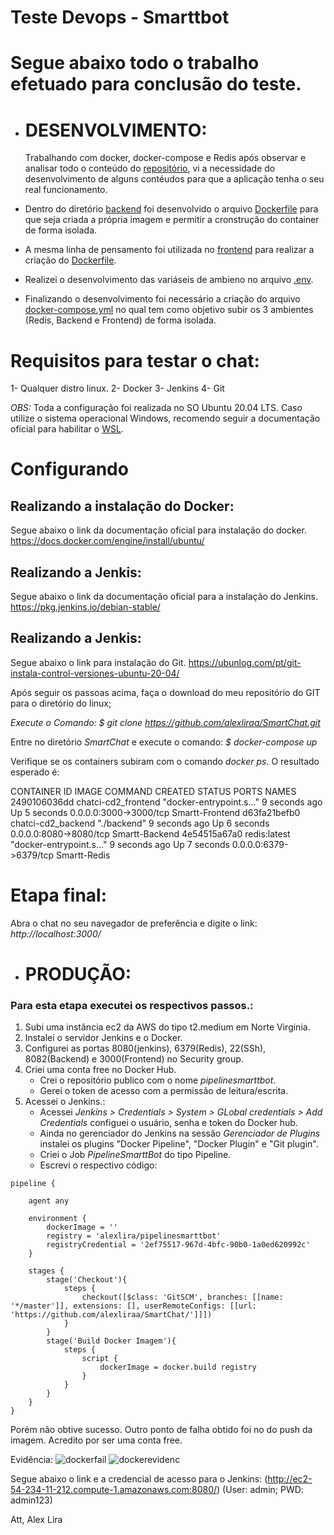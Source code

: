 # Teste Devops - Smarttbot

# Segue abaixo todo o trabalho efetuado para conclusão do teste. 

* # DESENVOLVIMENTO:

  Trabalhando com docker, docker-compose e Redis após observar e analisar todo o conteúdo do [repositório](https://git.smarttbot.com/recrutamento/chat-app), vi a necessidade do desenvolvimento de alguns contéudos para que a aplicação tenha o seu real funcionamento.
  
- Dentro do diretório [backend](https://git.smarttbot.com/recrutamento/chat-app/-/tree/master/backend) foi desenvolvido o arquivo [Dockerfile](https://github.com/alexliraa/SmartChat/blob/main/backend/Dockerfile) para que seja criada a própria imagem e permitir a cronstrução do container de forma isolada. 

- A mesma linha de pensamento foi utilizada no [frontend](https://github.com/alexliraa/SmartChat/tree/main/frontend) para realizar a criação do [Dockerfile](https://github.com/alexliraa/SmartChat/blob/main/frontend/Dockerfile).

- Realizei o desenvolvimento das variáseis de ambieno no arquivo [.env](https://github.com/alexliraa/SmartChat/blob/main/.env).

- Finalizando o desenvolvimento foi necessário a criação do arquivo [docker-compose.yml](https://github.com/alexliraa/SmartChat/blob/main/docker-compose.yml) no qual tem como objetivo subir os 3 ambientes (Redis, Backend e Frontend) de forma isolada. 


# Requisitos para testar o chat:

1- Qualquer distro linux.
2- Docker 
3- Jenkins
4- Git


*OBS:*   Toda a configuração foi realizada no SO Ubuntu 20.04 LTS. Caso utilize o sistema operacional Windows, recomendo seguir a documentação oficial para habilitar o [WSL](https://docs.microsoft.com/pt-br/windows/wsl/install).
   
   
# Configurando

## Realizando a instalação do Docker:

  Segue abaixo o link da documentação oficial para instalação do docker.
https://docs.docker.com/engine/install/ubuntu/

## Realizando a Jenkis:

  Segue abaixo o link da documentação oficial para a instalação do Jenkins.
https://pkg.jenkins.io/debian-stable/  

## Realizando a Jenkis:

  Segue abaixo o link para instalação do Git.
 https://ubunlog.com/pt/git-instala-control-versiones-ubuntu-20-04/
 
 
 Após seguir os passoas acima, faça o download do meu repositório do GIT para o diretório do linux;
 
  *Execute o Comando:*
 _$ git clone https://github.com/alexliraa/SmartChat.git_
 
  Entre no diretório *SmartChat* e execute o comando:
_$ docker-compose up_

  Verifique se os containers subiram com o comando *docker ps*. O resultado esperado é:
  
CONTAINER ID   IMAGE                 COMMAND                  CREATED         STATUS         PORTS                    NAMES
2490106036dd   chatci-cd2_frontend   "docker-entrypoint.s…"   9 seconds ago   Up 5 seconds   0.0.0.0:3000->3000/tcp   Smartt-Frontend
d63fa21befb0   chatci-cd2_backend    "./backend"              9 seconds ago   Up 6 seconds   0.0.0.0:8080->8080/tcp   Smartt-Backend
4e54515a67a0   redis:latest          "docker-entrypoint.s…"   9 seconds ago   Up 7 seconds   0.0.0.0:6379->6379/tcp   Smartt-Redis

# Etapa final:

Abra o chat no seu navegador de preferência e digite o link:
_http://localhost:3000/_
 
 
* # PRODUÇÃO:

### Para esta etapa executei os respectivos passos.:

1. Subi uma instância ec2 da AWS do tipo t2.medium em Norte Virginia.
2. Instalei o servidor Jenkins e o Docker.
3. Configurei as portas 8080(jenkins), 6379(Redis), 22(SSh), 8082(Backend) e  3000(Frontend) no Security group.
4. Criei uma conta free no Docker Hub.
    * Crei o repositório  publico com o nome _pipelinesmarttbot_. 
    * Gerei o token de acesso com a permissão de leitura/escrita.
5. Acessei o Jenkins.:
    * Acessei _Jenkins > Credentials > System > GLobal credentials > Add Credentials_ configuei o usuário, senha e token do Docker hub.
    * Ainda no gerenciador do Jenkins na sessão _Gerenciador de Plugins_ instalei os plugins "Docker Pipeline", "Docker Plugin" e "Git plugin".
    * Criei o Job _PipelineSmarttBot_ do tipo Pipeline.
    * Escrevi o respectivo código:
```
pipeline {
    
    agent any
    
    environment {
        dockerImage = ''
        registry = 'alexlira/pipelinesmarttbot'
        registryCredential = '2ef75517-967d-4bfc-90b0-1a0ed620992c'
    }
    
    stages {
        stage('Checkout'){
            steps {
                checkout([$class: 'GitSCM', branches: [[name: '*/master']], extensions: [], userRemoteConfigs: [[url: 'https://github.com/alexliraa/SmartChat/']]])
            }
        }
        stage('Build Docker Imagem'){
            steps {
                script {
                    dockerImage = docker.build registry
                }
            }
        }
    }
}
```

  Porém não obtive sucesso.
  Outro ponto de falha obtido foi no do push da imagem. Acredito por ser uma conta free. 

Evidência:
![dockerfail](https://user-images.githubusercontent.com/40442995/171582070-da9b3a39-c3af-4c02-8671-8b9f859a6911.jpg)
![dockerevidenc](https://user-images.githubusercontent.com/40442995/171582124-b8f1c3fa-96dc-4d41-847e-5f62e5853536.jpg)


Segue abaixo o link e a credencial de acesso para o Jenkins:
(http://ec2-54-234-11-212.compute-1.amazonaws.com:8080/) (User: admin; PWD: admin123)

Att,
Alex Lira
